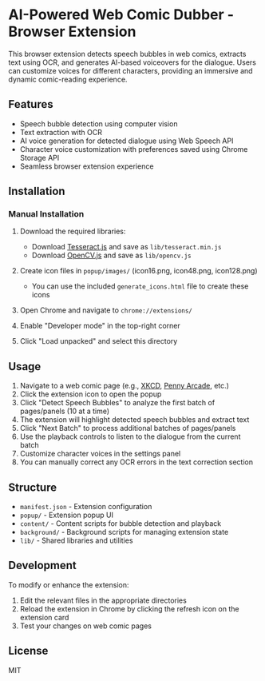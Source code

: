 # AI-Powered Web Comic Dubber - Browser Extension

This browser extension detects speech bubbles in web comics, extracts text using OCR, and generates AI-based voiceovers for the dialogue. Users can customize voices for different characters, providing an immersive and dynamic comic-reading experience.

## Features

-   Speech bubble detection using computer vision
-   Text extraction with OCR
-   AI voice generation for detected dialogue using Web Speech API
-   Character voice customization with preferences saved using Chrome Storage API
-   Seamless browser extension experience

## Installation

### Manual Installation

1. Download the required libraries:

    - Download [Tesseract.js](https://github.com/naptha/tesseract.js/tree/master/dist) and save as `lib/tesseract.min.js`
    - Download [OpenCV.js](https://docs.opencv.org/3.4.0/opencv.js) and save as `lib/opencv.js`

2. Create icon files in `popup/images/` (icon16.png, icon48.png, icon128.png)

    - You can use the included `generate_icons.html` file to create these icons

3. Open Chrome and navigate to `chrome://extensions/`

4. Enable "Developer mode" in the top-right corner

5. Click "Load unpacked" and select this directory

## Usage

1. Navigate to a web comic page (e.g., [XKCD](https://xkcd.com/), [Penny Arcade](https://www.penny-arcade.com/), etc.)
2. Click the extension icon to open the popup
3. Click "Detect Speech Bubbles" to analyze the first batch of pages/panels (10 at a time)
4. The extension will highlight detected speech bubbles and extract text
5. Click "Next Batch" to process additional batches of pages/panels
6. Use the playback controls to listen to the dialogue from the current batch
7. Customize character voices in the settings panel
8. You can manually correct any OCR errors in the text correction section

## Structure

-   `manifest.json` - Extension configuration
-   `popup/` - Extension popup UI
-   `content/` - Content scripts for bubble detection and playback
-   `background/` - Background scripts for managing extension state
-   `lib/` - Shared libraries and utilities

## Development

To modify or enhance the extension:

1. Edit the relevant files in the appropriate directories
2. Reload the extension in Chrome by clicking the refresh icon on the extension card
3. Test your changes on web comic pages

## License

MIT
